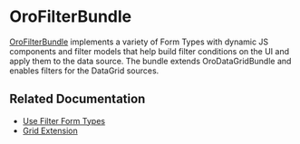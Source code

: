 <a id="bundle-docs-platform-filter-bundle"></a>

# OroFilterBundle

<a href="https://github.com/oroinc/platform/tree/6.1/src/Oro/Bundle/FilterBundle" target="_blank">OroFilterBundle</a> implements a variety of Form Types with dynamic JS components and filter models that help build filter conditions on the UI and apply them to the data source. The bundle extends OroDataGridBundle and enables filters for the DataGrid sources.

## Related Documentation

* [Use Filter Form Types](filter-form-types.md#backend-filters-form-types)
* [Grid Extension](grid-extension.md#backend-entities-filters-grid-extension)

<!-- Frontend -->
